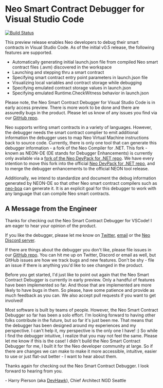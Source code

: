# Neo Smart Contract Debugger for Visual Studio Code

[![Build Status](https://dev.azure.com/NGDSeattle/Public/_apis/build/status/neo-project.neo-debugger?branchName=master)](https://dev.azure.com/NGDSeattle/Public/_build/latest?definitionId=27&branchName=master)

This preview release enables Neo developers to debug their smart contracts
in Visual Studio Code. As of the initial v0.5 release, the following features
are supported.

- Automatically generating initial launch.json file from compiled Neo
  smart contract files (.avm) discovered in the workspace
- Launching and stepping thru a smart contract
- Specifying smart contract entry point parameters in launch.json file
- Visualizing local variables and contract storage while debugging
- Specifying emulated contract storage values in launch.json
- Specifying emulated Runtime.CheckWitness behavior in launch.json

Please note, the Neo Smart Contract Debugger for Visual Studio Code is in early
access preview. There is more work to be done and there are assuredly bugs in the
product. Please let us know of any issues you find via our
[GitHub repo](https://github.com/neo-project/neo-debugger/).

Neo supports writing smart contracts in a variety of languages. However, the
debugger needs the smart contract complier to emit additional information the
debugger uses to map Neo Virtual Machine instructions back to source code.
Currently, there is only one tool that can generate this debugger information -
a fork of the Neo Compiler for .NET. This fork - known as NEON-DE (DE stands for
Debugger Enhancements) is currently only available via a [fork of the Neo DevPack
for .NET repo](https://github.com/ngdseattle/neo-devpack-dotnet/tree/master-de).
We have every intention to move this fork into the official
[Neo DevPack for .NET repo](https://github.com/neo-project/neo-devpack-dotnet),
and to merge the debugger enhancements to the official NEON tool release.

Additionally, we intend to standardize and document the debug information generated
by NEON-DE so that other Neo smart contract compilers such as
[neo-boa](https://github.com/CityOfZion/neo-boa) can generate it. It is an explicit
goal for this debugger to work with any language that can compile Neo smart contracts.

## A Message from the Engineer

Thanks for checking out the Neo Smart Contract Debugger for VSCode!
I am eager to hear your opinion of the product.

If you like the debugger, please let me know on [Twitter](https://twitter.com/devhawk),
[email](mailto:harrypierson@ngd.neo.org) or the [Neo Discord server](https://discord.gg/G5WEPwC).

If there are things about the debugger you don't like, please file issues in our
[GitHub repo](https://github.com/neo-project/neo-debugger/issues). You can hit me up on
Twitter, Discord or email as well, but GitHub issues are how we track bugs and new
features. Don't be shy - file an issue if there is anything you'd like to see changed
in the product.

Before you get started, I'd just like to point out again that the Neo Smart Contract
Debugger is currently in early preview. Only a handful of features have been implemented
so far. And those that are implemented are  more likely to have bugs in them. So please,
have some patience and provide as much feedback as you can. We also accept pull requests
if you want to get involved!

Most software is built by teams of people. However, the Neo Smart Contract Debugger
so far has been a solo effort. I'm looking forward to having other folks contribute
in the future, but so far it's just been me. That means that the debugger has been
designed around my experiences and my perspective. I can't help it, my perspective
is the only one I have! :) So while I find the debugger intuitive, I realize that
you may not feel the same. Please let me know if this is the case! I didn't build
the Neo Smart Contract Debugger for me, I built it for the Neo developer community
at large. So if there are changes we can make to make it more accessible, intuitive,
easier to use or just flat-out better - I want to hear about them.

Thanks again for checking out the Neo Smart Contract Debugger. I look forward to
hearing from you.

\- Harry Pierson (aka [DevHawk](http://devhawk.net)), Chief Architect NGD Seattle
